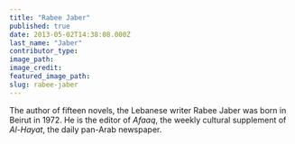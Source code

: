 ```yaml
---
title: "Rabee Jaber"
published: true
date: 2013-05-02T14:38:08.000Z
last_name: "Jaber"
contributor_type:
image_path:
image_credit:
featured_image_path:
slug: rabee-jaber
---
```


The author of fifteen novels, the Lebanese writer Rabee Jaber was born in Beirut in 1972. He is the editor of _Afaaq_, the weekly cultural supplement of _Al-Hayat_, the daily
pan-Arab newspaper.

